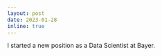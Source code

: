 ```yaml
---
layout: post
date: 2023-01-28
inline: true
---
```


I started a new position as a Data Scientist at Bayer.
